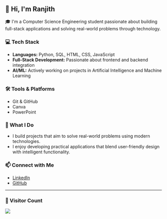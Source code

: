 ## 👋 Hi, I'm Ranjith

🎓 I'm a Computer Science Engineering student passionate about building full-stack applications and solving real-world problems through technology.

### 💻 Tech Stack
- **Languages:** Python, SQL, HTML, CSS, JavaScript  
- **Full-Stack Development:** Passionate about frontend and backend integration  
- **AI/ML:** Actively working on projects in Artificial Intelligence and Machine Learning  

### 🛠️ Tools & Platforms
- Git & GitHub  
- Canva  
- PowerPoint  

### 🚀 What I Do
- I build projects that aim to solve real-world problems using modern technologies.
- I enjoy developing practical applications that blend user-friendly design with intelligent functionality.

### 📫 Connect with Me
- [LinkedIn](https://www.linkedin.com/in/rranjith2004/)
- [GitHub](https://github.com/Ranjith118)

---

### 👀 Visitor Count
![](https://komarev.com/ghpvc/?username=Ranjith118&color=blue)
